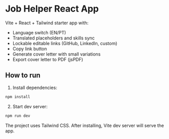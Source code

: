 # Job Helper React App

Vite + React + Tailwind starter app with:
- Language switch (EN/PT)
- Translated placeholders and skills sync
- Lockable editable links (GitHub, LinkedIn, custom)
- Copy link button
- Generate cover letter with small variations
- Export cover letter to PDF (jsPDF)

## How to run

1. Install dependencies:
```bash
npm install
```

2. Start dev server:
```bash
npm run dev
```

The project uses Tailwind CSS. After installing, Vite dev server will serve the app.

